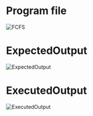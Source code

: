 # Program file
![FCFS](FCFS)

# ExpectedOutput
![ExpectedOutput](ExpectedOutput.png)

# ExecutedOutput
![ExecutedOutput](ExecutedOutput.png)
